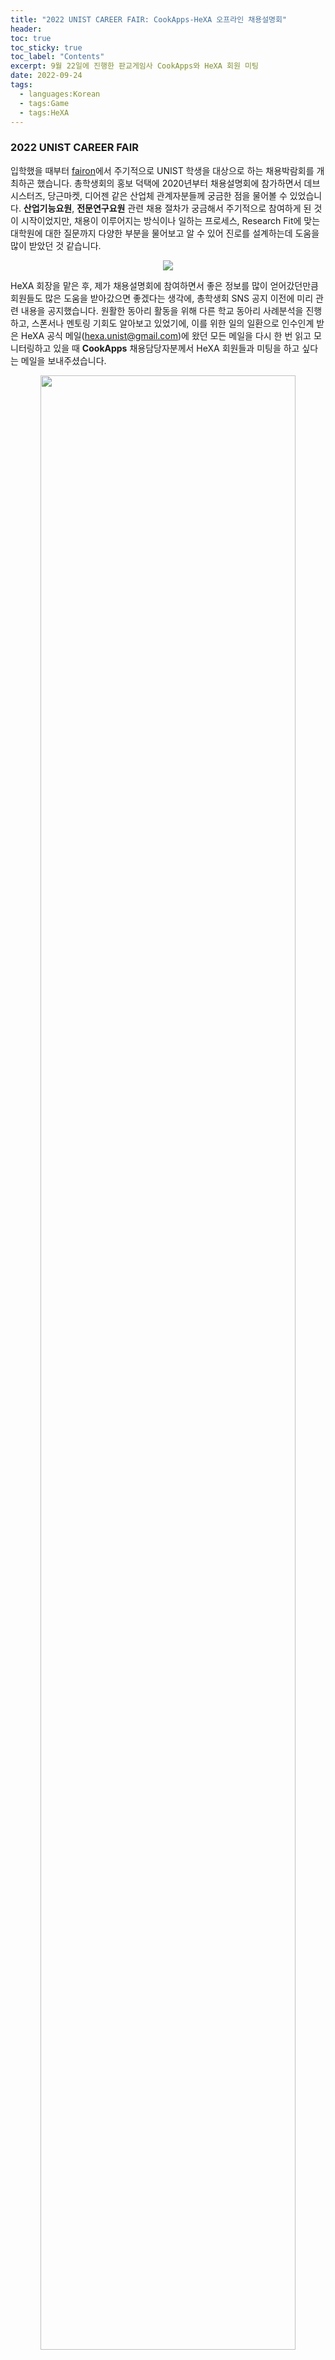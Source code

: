 ```yaml
---
title: "2022 UNIST CAREER FAIR: CookApps-HeXA 오프라인 채용설명회"
header:
toc: true
toc_sticky: true
toc_label: "Contents"
excerpt: 9월 22일에 진행한 판교게임사 CookApps와 HeXA 회원 미팅
date: 2022-09-24
tags:
  - languages:Korean
  - tags:Game
  - tags:HeXA
---
```

### 2022 UNIST CAREER FAIR
입학했을 때부터 [fairon](https://www.fairon.co.kr/)에서 주기적으로 UNIST 학생을 대상으로 하는 채용박람회를 개최하곤 했습니다. 총학생회의 홍보 덕택에 2020년부터 채용설명회에 참가하면서 데브시스터즈, 당근마켓, 디어젠 같은 산업체 관계자분들께 궁금한 점을 물어볼 수 있었습니다. __산업기능요원__, __전문연구요원__ 관련 채용 절차가 궁금해서 주기적으로 참여하게 된 것이 시작이었지만, 채용이 이루어지는 방식이나 일하는 프로세스, Research Fit에 맞는 대학원에 대한 질문까지 다양한 부분을 물어보고 알 수 있어 진로를 설계하는데 도움을 많이 받았던 것 같습니다.

<p align="center"><img src="/assets/images/2022UCF.png"></p>

HeXA 회장을 맡은 후, 제가 채용설명회에 참여하면서 좋은 정보를 많이 얻어갔던만큼 회원들도 많은 도움을 받아갔으면 좋겠다는 생각에, 총학생회 SNS 공지 이전에 미리 관련 내용을 공지했습니다. 원활한 동아리 활동을 위해 다른 학교 동아리 사례분석을 진행하고, 스폰서나 멘토링 기회도 알아보고 있었기에, 이를 위한 일의 일환으로 인수인계 받은 HeXA 공식 메일(hexa.unist@gmail.com)에 왔던 모든 메일을 다시 한 번 읽고 모니터링하고 있을 때 __CookApps__ 채용담당자분께서 HeXA 회원들과 미팅을 하고 싶다는 메일을 보내주셨습니다.

<p align="center"><img style="width: 90%" src="/assets/images/CookAppsMail.png"></p>

HeXA 내에서 게임개발에 관심이 있는 회원들이 여러 프로젝트를 진행하고 있었기에, 몇 번의 메일을 주고받은 후 최종적으로 22일에 3시에 만날 팀, 4시에 만날 팀으로 팀을 나눈 후 관심있는 회원들을 인솔하여 부스에서 미팅을 할 수 있도록 하였습니다.

### CookApps 미팅까지 이모저모
<p align="center"><img style="width: 80%" src="/assets/images/CookApps.jpg"></p>

2시 30분 즈음에 인솔을 위해 연구실에서 미리 공학관 110동으로 내려가 여러 사항을 확인했었습니다. CookApps 부스는 110동 크래프톤 부스 옆에 위치해있었기에 미리 인사도 드릴겸 가까운 카페인 **더치앤빈**에 들러 사비로 아메리카노를 구입 후, 채용담당자 3분께 전달하였습니다. 이 과정에서 3시에 10명 정도, 4시에 3명 정도의 회원이 올 것을 전달해드렸고, 108동에서 3시까지 회원분들을 기다린 후 인솔하였습니다.

<p align="center"><img style="width: 70%" src="/assets/images/CookAppsMeet.jpg"></p>
<p align="center"><span style="font-size:0.9em; color: gray;">회원들을 기다리면서 찍은 사진. 찍은 사진이 이것밖에 없다... 좀 더 찍어둘걸...</span></p>

미팅에서 CookApps와 채용과 관련된 좋은 정보를 많이 얻을 수 있었는데, 실제로 현업 경험이 있으신 선배들이 좋은 질문을 많이 해주셔서 그런지 혼자 CAREER FAIR에 참여했을 때보다 얻는게 많았던 것 같습니다.

### CookApps
#### 세 줄 요약
{% capture notice %}
- 스튜디오당 20 - 30명 정도로 이루어지며, 개발자는 5 - 6명, 총 4개의 스튜디오가 있습니다. 기획자, 디자이너, 개발자로 크게 포지션이 분리되며, 이 과정이 포지션별로 분리된 것이 아닌 자유롭게 소통 가능하여 게임 개발 프로세스 여러 분야에 참여할 수 있습니다.
- 크게 개발자 포지션은 게임/기술지원팀 클라이언트 개발자, 사내 시스템 개발자가 있으며, 게임 클라이언트 개발자는 게임 개발 위주, 기술지원팀 클라이언트 개발자는 R&D 위주, 사내 시스템 개발자는 풀스택 엔지니어라고 보시면 될 것 같습니다.
- 채용 과정은 크게 (1) 이력서 및 포트폴리오 심사 (2) 과제 심사 (3) 면접으로 이루어지며, 보충역 대상자에 대해 산업기능요원, 그리고 석사 이상의 전문연구요원을 받고 있습니다. 현역 산업기능요원 TO는 없으며, 신입 및 전직 둘 다 받습니다.
{% endcapture %}
<div class="notice--warning" style="font: 0.85em;">{{ notice | markdownify }}</div>

#### 규모와 개발 프로세스
**CookApps**는 **모바일 게임**을 전문적으로 만드는 회사로, **Facebook Game** 제작으로부터 시작되었기에 프레임워크(Android, ios Nattive 등)가 비슷한 모바일 게임 분야로 진출하게 되었다고 합니다. 

<p align="center"><img style="width: 90%" src="/assets/images/CookAppsPaint.png"></p>

**4개의 스튜디오**를 운영하고 있으며 **북미 시장**을 주요 타겟층으로 잡고 **캐주얼, RPG 장르 게임**을 주로 밀고 있다고 합니다. 스튜디오당 **20 - 30명**의 인원으로 함께 일하고 있으며, **개발자는 스튜디오당 5 - 6명**이라고 합니다. 스튜디오는 크게 **기획팀, 디자인팀, 개발자팀**으로 나뉘지만, 개발자도 기획이나 디자인 등에 참여할 수 있는 등 게임 개발과정에서 다양한 프로세스를 경험할 수 있다고 이야기해주셨습니다. 다만, 전반적인 프로젝트의 기획은 기획자가 전담한다고 합니다. 아무래도 기획자는 시장조사 같은 게임 비즈니스 분야를 담당하는 것 같습니다. 

실제로 단순 창작욕구보다는 **수익성**이 좋은 게임을 추구하며, 앱스토어나 Play스토어의 상위권 게임들이 왜 성공했는지를 세부적으로 분석하며 게임 기획을 진행합니다. 게임 기획은 시나리오, BM, 시스템 등 게임의 다양한 부분에 대해 세부적으로 이루어지며, **시나리오 작가**도 세세한 대사를 제시하는 등 이 과정에서 함께한다고 합니다. 개발 기간은 보통 1년, 길어도 2년으로 트렌드의 민감한 모바일 게임 시장에 대응하기 위해서 tight하게 개발이 이루집니다. 그래서 인디 게임 감성을 좋아하는 개발자는 회사에 취직하면 고통받을 수 있다고...

디자인팀은 크게 **원화, UI, 이펙트**로 나뉘며, 추가적으로 **애니메이션**, 그리고 **Unity, blender**를 이용한 **3D 모델링** 과정도 개발자와 함께 한다고 합니다. 위에서 언급했듯, **북미 시장**을 타겟으로 하는지라 원화가 북미 유저들이 좋아할만한 **개성있는 스타일**인 것을 확인해볼 수 있습니다.

개발은 주로 **Unity** 기반으로, **Git**을 이용하여 버전 관리가 진행되며, **Jira, Asana**를 통해 업무 프로세스 관리, **Confluence**를 이용하여 아카이빙 등이 진행된다고 합니다. 다만, 스튜디오별로 논의 후 Project Managing Tool을 결정하는 경우가 많으며, 즉각적인 소통은 주로 **사내 메신저**를 사용한다고 합니다.

#### 채용 과정과 포지션
##### 채용과정
<p align="center"><img style="width: 90%" src="/assets/images/CookAppsProcess.png"></p>

채용과정을 조금 더 이해하기 쉽게 요약해보면 아래와 같이 요약할 수 있을 것 같습니다.

{% capture notice %}
**기본 서류 및 포트폴리오 심사 - (기간을 둔 후) 프로그래밍 과제 심사 - 면접**
{% endcapture %}
<div class="notice--warning" style="font: 0.9em;">{{ notice | markdownify }}</div>

최근 회사들의 트렌드가 단순 알고리즘 위주의 Coding Test보다는 과제를 주고 일정 기간 안에 해결해오는 형식으로 변하고 있다는 이야기를 들었는데, CookApps도 그러한 것 같았습니다. 부가적으로 다른 회사도 Coding Test를 보더라도 여러 선택지를 두고 하나만 한두개만 풀어보는 식으로 진행한다는 이야기를 들을 수 있었습니다.

서류의 경우는 **Resume**와 **Portfolio**로 나뉜다고 볼 수 있으며, **포트폴리오는 자유형식**이라고 합니다. <strong><u>좋은 게임을 분석하면서 특정 중요 아이템이나 스킬, 시스템을 왜 만들었는지, 그리고 게임에 어떤 역할을 하고 있는지 분석한다면 게임에 대한 깊은 이해와 더불어 더 좋은 포트폴리오를 만드는데 도움이 될 것</u></strong>이라고 조언을 주시기도 했습니다.

실제로 경력직의 경우에는 경력 기술서(Resume)를 주로 보지만, **신입 채용의 경우에는 포트폴리오에 집중**한다고 합니다. <strong><u>어떤 프로젝트에서 어떤 역할을 담당하고 경험했는지를 중요하게 여기며, 개발자의 경우에는 Github 내용을 검토하는 것을 선호</u></strong>한다고 합니다. 실제로 기술적인 부분은 신입의 경우, 비슷한 실력인 경우가 많다고 이야기해주시기도 하셨습니다.

포트폴리오가 자유형식이라 어떤 형식으로 만들어야할지 감이 잘 안 잡히기도 하는데, Github을 꾸미는 것 이외의 정리 또는 눈에 띄고 싶은 것이 있다면 notion이나 PDF로 자료를 만들어보는 것도 나쁘지 않을 것 같다는 생각이 듭니다. 아래가 좋은 예시들 중 하나가 아닐까 싶어 자료로 제시합니다.

{% capture notice %}
- **드림코딩의 Github Readme 꾸미기:** https://youtu.be/w9DfC2BHGPA
- **김현준(H43RO)님의 Notion:** https://haero.notion.site/haero/H43RO-7151be77ee0c4ca2b7e073a9156b3b2e
- **재료공학자 지망생 김민재 님의 포트폴리오:** https://mj3259.github.io/assets/pdf/portfolio.pdf
{% endcapture %}
<div class="notice--warning" style="font: 0.85em;">{{ notice | markdownify }}</div>


##### 포지션1/2. 게임/기술지원팀 클라이언트 개발자
**게임 클라이언트 개발자**와 **기술지원팀 클라이언트 개발자**는 기본적으로 요구되는 기술스택이 비슷합니다. 다만, <strong><u>게임 개발</u></strong> 분야에 조금 더 치중하고 싶으면 **게임 클라이언트 개발자**(**[RPG 게임](https://www.cookapps.com/careers/jobDetail/324)** / **[캐주얼 게임](https://www.cookapps.com/careers/jobDetail/192)**)가 맞고, <strong><u>게임에 사용되는 기술에 대한 선제적 탐구 및 R&D</u></strong>에 더 치중하고 싶다면 **[기술지원팀 클라이언트 개발자](https://www.cookapps.com/careers/jobDetail/340)** 포지션이 더 맞다고 소개해주셨습니다.

##### 포지션3. 사내 시스템 개발자
**[사내 시스템 개발자](https://www.cookapps.com/careers/jobDetail/367)** 포지션은 사실상 **풀스택 개발자**로 스튜디오당 1 - 2명 정도로 많이 뽑는 포지션은 아니라고 했습니다. 게임 개발에 웹/앱 분야의 프론트엔드/백엔드 포지션이 그렇게 많이 필요한 것은 아니기 때문에 게임 개발에 직접적으로 연결된 클라이언트 개발자 인력이 더 많이 필요한 것으로 보였습니다.

##### 채용 이후
채용 후 **인턴 기간**은 주로 **3개월**동안 진행된다고 합니다. **처음 1달은 게임 개발과 관련된 교육을 진행하며, 남은 2달동안은 자신이 만들고 싶은 게임을 기획해서 제작**한다고 합니다. 이 때, 장르는 꼭 CookApps에서 주력으로 하고 있는 RPG나 캐주얼 게임이 아니어도 상관없다고 합니다. 

1 - 2년간의 게임 개발 그리고 출시 이후에는 마케팅 팀의 예산을 할당받아 홍보가 진행되며, 프로젝트 팀에서 마케팅 팀으로 소재, 이미지, 영상 등을 제공하며 협력이 이루어진다고 합니다. 운영 중에는 <strong><u>데이터팀이 유저수, 이탈률, 구매 전환률 등을 모니터링하며 평가</u></strong>하며, <strong><u>보통 D+7 때의 유저수를 중요하게 여기고, D+180이 되면 유저 생애 가치(LTV, Lifetime Value)를 평가하여 게임 서비스 유지 혹은 종료 등을 고민</u></strong>하다고 합니다.

#### 극복해야할 점
미팅 중에 회원들과 함께 회사 입장에서 여러 민감한 부분도 많이 물어봤는데, CookApps가 아직 부족한 부분에 대해서도 친절히 설명해주시고 극복하기 위해 노력하고 있는 점을 소개해주셔서 개인적으로 굉장히 인상 깊었던 것 같습니다.

__운영__
최근에 SNS를 불태우고 있는 **카카오게임즈 우마무스메 간담회** 이야기를 시작으로 **게임 운영**이나 **유저 피드백** 측면에 대해 CookApps는 어떻게 하고 있는지 여러 질문을 했었습니다. 채용담당자분께서 이는 CookApps에서도 부족하다고 생각되는 부분이라고 생각하신다고 이야기를 시작하시며 아무래도 소규모로 많은 게임이 운영하다보니 유저 피드백을 적극적으로 실시간으로 반영하는 것이 매우 어렵다고 이야기하셨습니다. 최근 개발한 게임에서도 이로 인한 문제가 종종 발생했고, 이를 보완하기 위해서 **다양한 소통 방식을 계획**하고 있다고도 하셨습니다. 

뒤에서 적을 내용이기도 하지만, 실제로 모바일 게임의 수명이 길지 않고, 많은 게임을 만들어본 데이터를 바탕으로 게임을 성공시키려는 전략을 진행하고 있다보니 더 힘든 면도 있는 것 같습니다. 다만, 이를 극복하기 위해 다양한 고민을 하고 있는 점을 확인하며, 정말로 좋은 게임을 만들기 위해서 다양한 방향으로 고민하고 있다는 것을 느낄 수 있어서 인상 깊었습니다.

__QA__
현재 따로 QA 전문가가 있어 품질을 체계적으로 관리하기 보다는 스튜디오 관계자분들이 직접 플레이해보고 자체적으로 QA가 이루어지고 있다고 이야기해주셨습니다. 다만, 온라인으로 연동되어 진행되는 게임들은 **유저의 유치와 유지**에 게임의 수명이 걸려있다보니 BM(Business Management)에 대한 연구도 계속 진행하고 있고, **유저 유치 경험과 관련된 Senior를 지속적으로 뽑아 이러한 문제를 해결**하려고 하신다고 설명해주셨습니다.

__수익, 그리고 혁신과 독창성__

CookApps가 최종적으로 추구하는 게임은 **수익을 잘 내는 게임**입니다. 혁신적인 게임이라 하면 기존에 시장에 나와있지 않았지만 많은 사람들에게 사랑받으며 새로운 트렌드를 개척하는 게임을 말합니다. 실험적인 성격이 강하며 개발 기간과 비용도 더 높고 성공 확률도 낮은 편입니다. CookApps의 경우, 이러한 개발에 투자할 정도로 규모가 크지는 않기 때문에, 자칫하면 독이 될 가능성이 높습니다. 대신 기존에 시장에 나와있는 트렌디한 게임들을 벤치마킹하고 독창적인 시스템을 추가하고 결합하는 등 변화시켜 작은 성공을 이어나가는 것에 집중하고 있다고 합니다.

실제로 **손익분기점(BEP)를 기준으로 평가하여 10개의 게임을 개발하면 1, 2개 정도가 성공할까말까 수준**이며, 수익의 출처도 시장에 따라 다양하여 여러 방향으로 잘 선택해야한다고 설명해주셨습니다. 게임 내 재화 구매가 주 수입인 경우도 있고, 광고가 절반 이상의 수익을 내는 경우도 있다고 하시며 인도와 북미의 예시를 들어주시기도 하셨습니다. **인도와 같은 경우에는 non-paid user라고 구매는 없지만 광고 보상을 적극적으로 사용하는 유저가 많고, 북미의 경우에는 광고 단가(CPI, cost per install)가 낮아 수익성이 적다고 합니다.**

장기간 대규모 유저가 확보된 대기업 게임의 경우에는 IP를 활용한 굿즈 등으로 수익을 내기도 하지만 CookApps는 이런 수익을 기대하기는 어려운 편이라고 합니다. **그럼에도 최근에는 캐릭터 디자인 등에 대해서는 변리사와 함께 상표권 등록을 하는 등 IP 부분에서도 많은 노력을 기울이고 있다고 말해주셨습니다.**

### 후기
<p align="center"><img style="width: 90%" src="/assets/images/CookAppsGoods.jpg"></p>
<p align="center"><span style="font-size:0.9em; color: gray;">CookApps로부터 받은 어마어마한 양의 굿즈와 동아리방에 오자마자 다시 코딩을 시작한 HeXA 회원들</span></p>

코로나 감염이나 일정 때문에 참여하지 못한 회원들을 위해 추후 HeXA를 대상으로 Zoom으로 진행하는 CookApps 온라인 채용설명회를 요청함과 동시에, 방학 중에 단체로 CookApps에 방문할 시 회사 탐방과 함께 기술적인 질문도 받을 수 있도록 도움을 주겠다는 말씀을 해주셔서 감사했습니다. 한 번 기획해봐야할 것 같습니다! :) 

미래에 게임 개발을 꿈꿀 신입생들 위주로 받은 굿즈를 양보하긴 했지만, 미팅에서의 여러 이야기를 통해 그 이상으로 많은 것을 배워간 시간이기도 했던 것 같습니다. 실제로 연락을 주신 채용담당자분께서 여러 게임 회사를 거쳐오셨기에, 과거 인디게임 개발자를 꿈꾸다가, 고등학생 때 만화 기술 연구 및 창작자로 진로를 바꾼 입장에서 여러 재밌는 이야기를 많이 들을 수 있었습니다. 

게임 개발을 하고 있는 회원을 상대로 여러 조언을 남겨주셨는데 인디게임 개발자와 의사결정에 대한 조언이 특히 인상깊었습니다. 인디 개발자들이 많이 하는 고민이 나만의 게임을 만들고 싶은데 아트, 사운드 등 능력이 부족한데, 그렇다고 개발사에 취업을 하면 내가 만들고 싶은 게임을 만들 수 있을지 걱정하는 딜레마에 빠지게 됩니다. 반드시 완벽한 게임을 한번에 만들어내야 한다는 집착을 버리고 일단 단순한 것이라도 하나씩 만들어서 출시해보는 것이 매우 중요하며, 그 과정에서 얻은 데이터와 경험이 더 좋은 게임을 만드는데 사용된다고 강조해주셨습니다. 또한 개발 도중에 의사결정 충돌이 생길 시, 무조건 기존의 데이터를 기준으로 판단하여 기존의 시장에서 수익성을 낸 게임과 유사한 방향으로 결정된다는 CookApps의 의사결정 프로세스에 대해서 소개해주시기도 했습니다.

### HeXA의 미래
역설적으로 인디게임 개발자가 독창적이고 혁신적인 게임 개발의 위해 돈이 필요한 것처럼, HeXA라는 동아리를 운영하면서도 많은 딜레마와 고민을 겪곤 합니다.

막 동아리에 들어왔던 시점에는 동아리가 다루고 있는 분야가 너무 비대해지고, COVID-19 팬데믹까지 겹쳐 혼란스러운 면이 가중됐었고, 2년동안 간부진으로써 동아리 내에서 여러 의사결정을 하면서 **현업자들과의 소통**과 **스폰서의 지원**, **동아리 시스템의 개편** 등 여러 필요한 부분이 갈수록 눈에 밟히는 것 같습니다.

개발의 즐거움을 느끼기 위해 **함께 프로젝트를 진행할 사람**을 찾고, 진로를 위해 **정보 수집과 성과**를 지속적으로 내는 것 사이의 균형을 잡는데 있어, 그리고 어느 정도로 분야를 확장하고 제한할지 고민하는데 있어 아직까지 미숙한 부분이 많다고 느낍니다. **멘토링**도 아직 개인 인맥의 영향을 많이 받고, **스폰서**도 아직까지 조사가 많이 필요한 시점이라고 생각합니다.

소통과 지원의 첫 단추였던 D2 Campus Partners 재선정에 실패하고, 동아리 시스템 개편에는 여러 골머리를 앓고 있는 등 앞으로도 많이 실패를 겪을 것이라고 생각합니다. 그러나 프로젝트 시스템과 앱/웹, 게임, 해킹으로 분야를 확립하고, 인수인계를 위한 의사결정 양식 및 템플릿 제작에 대한 기초공사를 시작하는 등 작은 성공도 거두고 있습니다. 이번 CookApps 미팅은 감사하게도 회사 측의 제안으로 진행하게 되었지만, 앞으로는 선제적으로 그리고 적극적으로 움직이고, 앞으로도 잘 할 수 있도록 후대 간부진에게 관련 경험을 쌓게하여 개발의 즐거움과 동시에 부가가치를 지속적으로 창출할 수 있는 시스템을 만들어주는 것이 중요할 것입니다. 

아마, 졸업할 때까지 HeXA와 엮여있을 가능성이 높은지라 열심히 해봐야겠네요.
소통은 언제든지 환영입니다 :) 아래 메일로 언제든지 연락주세요 :D

{% capture notice %}
**HeXA 대표 메일:** hexa.unist@gmail.com
**개인 메일:** d02reams@unist.ac.kr
{% endcapture %}
<div class="notice--warning" style="font: 0.85em;">{{ notice | markdownify }}</div>

긴 글 읽어주셔서 감사합니다!

{% capture notice %}
먼저, 좋은 제안해주신 CookApps 채용담당자분들과 함께 미팅에 참여하고 이 글을 쓰는데 많은 도움주신 HeXA 회원분들께 감사의 말씀을 드립니다.

**Special Thanks to. CookApps, 이서윤, 오주한, 임재민, 배상현, 조은호**
- CookApps 홈페이지: https://www.cookapps.com/
- CookApps 채용 사이트: https://www.cookapps.com/careers/list
{% endcapture %}
<div class="notice--warning" style="font: 0.85em;">{{ notice | markdownify }}</div>
